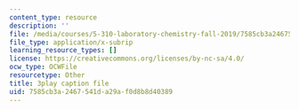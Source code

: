 ```yaml
---
content_type: resource
description: ''
file: /media/courses/5-310-laboratory-chemistry-fall-2019/7585cb3a2467541da29af0d8b8d40389_sukzgrxfSx8.vtt
file_type: application/x-subrip
learning_resource_types: []
license: https://creativecommons.org/licenses/by-nc-sa/4.0/
ocw_type: OCWFile
resourcetype: Other
title: 3play caption file
uid: 7585cb3a-2467-541d-a29a-f0d8b8d40389
---
```

